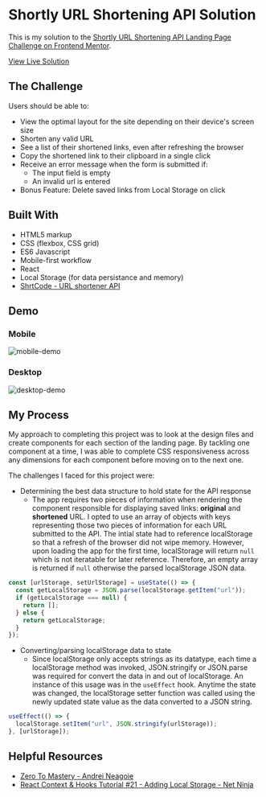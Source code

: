 # Shortly URL Shortening API Solution

This is my solution to the [Shortly URL Shortening API Landing Page Challenge on Frontend Mentor](https://www.frontendmentor.io/challenges/url-shortening-api-landing-page-2ce3ob-G).

[View Live Solution](https://kev-jung.github.io/interactive-card-form/)

## The Challenge

Users should be able to:

- View the optimal layout for the site depending on their device's screen size
- Shorten any valid URL
- See a list of their shortened links, even after refreshing the browser
- Copy the shortened link to their clipboard in a single click
- Receive an error message when the form is submitted if:
  - The input field is empty
  - An invalid url is entered
- Bonus Feature: Delete saved links from Local Storage on click

## Built With

- HTML5 markup
- CSS (flexbox, CSS grid)
- ES6 Javascript
- Mobile-first workflow
- React
- Local Storage (for data persistance and memory)
- [ShrtCode - URL shortener API](https://shrtco.de/docs)

## Demo

### Mobile

![mobile-demo](https://user-images.githubusercontent.com/86936720/193942530-6d6b040d-66f0-4dd0-83f8-479628d72e13.gif)

### Desktop

![desktop-demo](https://user-images.githubusercontent.com/86936720/193943353-f3f9cffd-9429-4209-a7f2-e7045e3cf65f.gif)

## My Process

My approach to completing this project was to look at the design files and create components for each section of the landing page. By tackling one component at a time, I was able to complete CSS responsiveness across any dimensions for each component before moving on to the next one.

The challenges I faced for this project were:

- Determining the best data structure to hold state for the API response
  - The app requires two pieces of information when rendering the component responsible for displaying saved links: **original** and **shortened** URL. I opted to use an array of objects with keys representing those two pieces of information for each URL submitted to the API. The intial state had to reference localStorage so that a refresh of the browser did not wipe memory. However, upon loading the app for the first time, localStorage will return `null` which is not iteratable for later reference. Therefore, an empty array is returned if `null` otherwise the parsed localStorage JSON data.

```js
const [urlStorage, setUrlStorage] = useState(() => {
  const getLocalStorage = JSON.parse(localStorage.getItem("url"));
  if (getLocalStorage === null) {
    return [];
  } else {
    return getLocalStorage;
  }
});
```

- Converting/parsing localStorage data to state
  - Since localStorage only accepts strings as its datatype, each time a localStorage method was invoked, JSON.stringify or JSON.parse was required for convert the data in and out of localStorage. An instance of this usage was in the `useEffect` hook. Anytime the state was changed, the localStorage setter function was called using the newly updated state value as the data converted to a JSON string.

```js
useEffect(() => {
  localStorage.setItem("url", JSON.stringify(urlStorage));
}, [urlStorage]);
```

## Helpful Resources

- [Zero To Mastery - Andrei Neagoie](https://zerotomastery.io/courses/learn-react/)
- [React Context & Hooks Tutorial #21 - Adding Local Storage - Net Ninja](https://www.youtube.com/watch?v=SOnMln3W0U8&t=570s)
